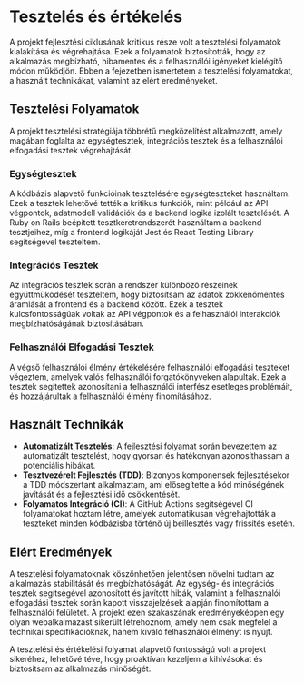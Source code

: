 # Tesztelés és értékelés

A projekt fejlesztési ciklusának kritikus része volt a tesztelési folyamatok kialakítása és végrehajtása. Ezek a folyamatok biztosították, hogy az alkalmazás megbízható, hibamentes és a felhasználói igényeket kielégítő módon működjön. Ebben a fejezetben ismertetem a tesztelési folyamatokat, a használt technikákat, valamint az elért eredményeket.

## Tesztelési Folyamatok

A projekt tesztelési stratégiája többrétű megközelítést alkalmazott, amely magában foglalta az egységtesztek, integrációs tesztek és a felhasználói elfogadási tesztek végrehajtását.

### Egységtesztek

A kódbázis alapvető funkcióinak tesztelésére egységteszteket használtam. Ezek a tesztek lehetővé tették a kritikus funkciók, mint például az API végpontok, adatmodell validációk és a backend logika izolált tesztelését. A Ruby on Rails beépített tesztkeretrendszerét használtam a backend tesztjeihez, míg a frontend logikáját Jest és React Testing Library segítségével teszteltem.

### Integrációs Tesztek

Az integrációs tesztek során a rendszer különböző részeinek együttműködését teszteltem, hogy biztosítsam az adatok zökkenőmentes áramlását a frontend és a backend között. Ezek a tesztek kulcsfontosságúak voltak az API végpontok és a felhasználói interakciók megbízhatóságának biztosításában.

### Felhasználói Elfogadási Tesztek

A végső felhasználói élmény értékelésére felhasználói elfogadási teszteket végeztem, amelyek valós felhasználói forgatókönyveken alapultak. Ezek a tesztek segítettek azonosítani a felhasználói interfész esetleges problémáit, és hozzájárultak a felhasználói élmény finomításához.

## Használt Technikák

- **Automatizált Tesztelés**: A fejlesztési folyamat során bevezettem az automatizált tesztelést, hogy gyorsan és hatékonyan azonosíthassam a potenciális hibákat.
- **Tesztvezérelt Fejlesztés (TDD)**: Bizonyos komponensek fejlesztésekor a TDD módszertant alkalmaztam, ami elősegítette a kód minőségének javítását és a fejlesztési idő csökkentését.
- **Folyamatos Integráció (CI)**: A GitHub Actions segítségével CI folyamatokat hoztam létre, amelyek automatikusan végrehajtották a teszteket minden kódbázisba történő új beillesztés vagy frissítés esetén.

## Elért Eredmények

A tesztelési folyamatoknak köszönhetően jelentősen növelni tudtam az alkalmazás stabilitását és megbízhatóságát. Az egység- és integrációs tesztek segítségével azonosított és javított hibák, valamint a felhasználói elfogadási tesztek során kapott visszajelzések alapján finomítottam a felhasználói felületet. A projekt ezen szakaszának eredményeképpen egy olyan webalkalmazást sikerült létrehoznom, amely nem csak megfelel a technikai specifikációknak, hanem kiváló felhasználói élményt is nyújt.

A tesztelési és értékelési folyamat alapvető fontosságú volt a projekt sikeréhez, lehetővé téve, hogy proaktívan kezeljem a kihívásokat és biztosítsam az alkalmazás minőségét.
